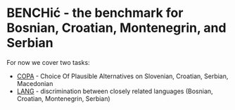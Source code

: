 # BENCHić -  the benchmark for Bosnian, Croatian, Montenegrin, and Serbian

For now we cover two tasks:

- [COPA](copa/) - Choice Of Plausible Alternatives on Slovenian, Croatian, Serbian, Macedonian
- [LANG](lang/) - discrimination between closely related languages (Bosnian, Croatian, Montenegrin, Serbian)

